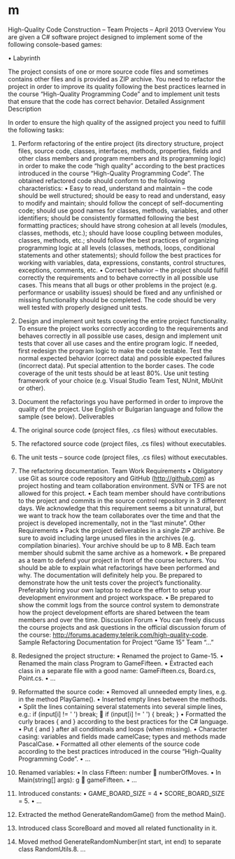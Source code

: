 m
=

High-Quality Code Construction – Team Projects – April 2013
Overview
You are given a C# software project designed to implement some of the following console-based games:

•	Labyrinth

The project consists of one or more source code files and sometimes contains other files and is provided as ZIP archive. You need to refactor the project in order to improve its quality following the best practices learned in the course “High-Quality Programming Code” and to implement unit tests that ensure that the code has correct behavior.
Detailed Assignment Description


In order to ensure the high quality of the assigned project you need to fulfill the following tasks:



1.	Perform refactoring of the entire project (its directory structure, project files, source code, classes, interfaces, methods, properties, fields and other class members and program members and its programming logic) in order to make the code “high quality” according to the best practices introduced in the course “High-Quality Programming Code”. The obtained refactored code should conform to the following characteristics:
•
Easy to read, understand and maintain – the code should be well structured; should be easy to read and understand, easy to modify and maintain; should follow the concept of self-documenting code; should use good names for classes, methods, variables, and other identifiers; should be consistently formatted following the best formatting practices; should have strong cohesion at all levels (modules, classes, methods, etc.); should have loose coupling between modules, classes, methods, etc.; should follow the best practices of organizing programming logic at all levels (classes, methods, loops, conditional statements and other statements); should follow the best practices for working with variables, data, expressions, constants, control structures, exceptions, comments, etc.
•
Correct behavior – the project should fulfill correctly the requirements and to behave correctly in all possible use cases. This means that all bugs or other problems in the project (e.g. performance or usability issues) should be fixed and any unfinished or missing functionality should be completed. The code should be very well tested with properly designed unit tests.

2.	Design and implement unit tests covering the entire project functionality. To ensure the project works correctly according to the requirements and behaves correctly in all possible use cases, design and implement unit tests that cover all use cases and the entire program logic. If needed, first redesign the program logic to make the code testable. Test the normal expected behavior (correct data) and possible expected failures (incorrect data). Put special attention to the border cases. The code coverage of the unit tests should be at least 80%. Use unit testing framework of your choice (e.g. Visual Studio Team Test, NUnit, MbUnit or other).
3.	Document the refactorings you have performed in order to improve the quality of the project. Use English or Bulgarian language and follow the sample (see below).
Deliverables
1.	The original source code (project files, .cs files) without executables.
2.	The refactored source code (project files, .cs files) without executables.
3.	The unit tests – source code (project files, .cs files) without executables.
4.	The refactoring documentation.
Team Work Requirements
•	Obligatory use Git as source code repository and GitHub (http://github.com) as project hosting and team collaboration environment. SVN or TFS are not allowed for this project.
•	Each team member should have contributions to the project and commits in the source control repository in 3 different days. We acknowledge that this requirement seems a bit unnatural, but we want to track how the team collaborates over the time and that the project is developed incrementally, not in the “last minute”.
Other Requirements
•	Pack the project deliverables in a single ZIP archive. Be sure to avoid including large unused files in the archives (e.g. compilation binaries). Your archive should be up to 8 MB. Each team member should submit the same archive as a homework.
•	Be prepared as a team to defend your project in front of the course lecturers. You should be able to explain what refactorings have been performed and why. The documentation will definitely help you. Be prepared to demonstrate how the unit tests cover the project’s functionality. Preferably bring your own laptop to reduce the effort to setup your development environment and project workspace.
•	Be prepared to show the commit logs from the source control system to demonstrate how the project development efforts are shared between the team members and over the time.
Discussion Forum
•	You can freely discuss the course projects and ask questions in the official discussion forum of the course: http://forums.academy.telerik.com/high-quality-code.
Sample Refactoring Documentation for Project “Game 15”
Team “…”
1.	Redesigned the project structure:
•	Renamed the project to Game-15.
•	Renamed the main class Program to GameFifteen.
•	Extracted each class in a separate file with a good name: GameFifteen.cs, Board.cs, Point.cs.
•	…
2.	Reformatted the source code:
•	Removed all unneeded empty lines, e.g. in the method PlayGame().
•	Inserted empty lines between the methods.
•	Split the lines containing several statements into several simple lines, e.g.:
if (input[i] != ' ') break;		if (input[i] != ' ')
{
  break;
}
•	Formatted the curly braces { and } according to the best practices for the C# language.
•	Put { and } after all conditionals and loops (when missing).
•	Character casing: variables and fields made camelCase; types and methods made PascalCase.
•	Formatted all other elements of the source code according to the best practices introduced in the course “High-Quality Programming Code”.
•	…
3.	Renamed variables:
•	In class Fifteen: number  numberOfMoves.
•	In Main(string[] args): g  gameFifteen.
•	…
4.	Introduced constants:
•	GAME_BOARD_SIZE = 4 
•	SCORE_BOARD_SIZE = 5.
•	…
5.	Extracted the method GenerateRandomGame() from the method Main().
6.	Introduced class ScoreBoard and moved all related functionality in it.
7.	Moved method GenerateRandomNumber(int start, int end) to separate class RandomUtils.8.	…

